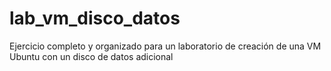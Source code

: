 # lab_vm_disco_datos
Ejercicio completo y organizado para un laboratorio de creación de una VM Ubuntu con un disco de datos adicional
